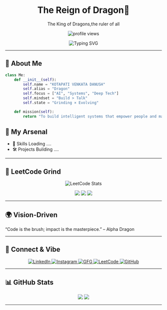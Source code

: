 <h1 align="center">The Reign of Dragon🐉</h1>
<p align = "center"> The King of Dragons,the ruler of all </p>
<p align="center">
  <img src="https://komarev.com/ghpvc/?username=OnlyVenkatadanush&label=Profile+Views&color=brightgreen&style=flat-square" alt="profile views" />
</p>

<p align="center">
  <img src="https://readme-typing-svg.demolab.com?font=Fira+Code&duration=2500&pause=1000&color=00F7FF&center=true&width=500&lines=Engineering+AI+for+Impact...;Building+Next-Gen+Tools+%F0%9F%A4%97;Chasing+Greatness+Relentlessly...;Coding+with+Purpose+%E2%9A%94%EF%B8%8F" alt="Typing SVG" />
</p>

---

## 🧠 About Me

```python
class Me:
    def __init__(self):
        self.name = "KOTAPATI VENKATA DANUSH"
        self.alias = "Dragon"
        self.focus = ["AI", "Systems", "Deep Tech"]
        self.mindset = "Build > Talk"
        self.state = "Grinding × Evolving"

    def mission(self):
        return "To build intelligent systems that empower people and make legacy-worthy impact."
```
## 💼 My Arsenal

- 🔮 Skills Loading ....
- 🛠️ Projects Building ....

 ---

## 🧠 LeetCode Grind

<p align="center">
  <img src="https://leetcard.jacoblin.cool/venkatadanush?theme=dark&ext=heatmap&font=Fira+Code&border=0" alt="LeetCode Stats" />
</p>

<p align="center">
  <img src="https://img.shields.io/badge/Problems_Solved-118-orange?style=for-the-badge&logo=leetcode&logoColor=white" />
  <img src="https://img.shields.io/badge/Max_Streak-61_days-red?style=for-the-badge&logo=fire&logoColor=white" />
  <img src="https://img.shields.io/badge/🏆_Global_Rank-10,14,914-yellow?style=for-the-badge&logo=ranking&logoColor=white" />
</p>


 ---

## 🌍 Vision-Driven

“Code is the brush; impact is the masterpiece.”
– Alpha Dragon

---

## 🔗 Connect & Vibe

<p align="center">
  <a href="https://www.linkedin.com/in/kotapati-venkata-danush" target="_blank">
    <img src="https://img.shields.io/badge/LinkedIn-%230077B5.svg?&style=for-the-badge&logo=linkedin&logoColor=white" alt="LinkedIn"/>
  </a>
  <a href="https://www.instagram.com/venkata_danush03/" target="_blank">
    <img src="https://img.shields.io/badge/Instagram-%23E4405F.svg?&style=for-the-badge&logo=instagram&logoColor=white" alt="Instagram"/>
  </a>
  <a href="https://auth.geeksforgeeks.org/user/venkatadanush/practice" target="_blank">
    <img src="https://img.shields.io/badge/GeeksforGeeks-0F9D58?style=for-the-badge&logo=geeksforgeeks&logoColor=white" alt="GFG"/>
  </a>
  <a href="https://leetcode.com/venkatadanush" target="_blank">
    <img src="https://img.shields.io/badge/LeetCode-FFA116?style=for-the-badge&logo=leetcode&logoColor=black" alt="LeetCode"/>
  </a>
  <a href="https://github.com/OnlyVenkatadanush" target="_blank">
    <img src="https://img.shields.io/badge/GitHub-100000?style=for-the-badge&logo=github&logoColor=white" alt="GitHub"/>
  </a>
</p>

---

## 📊 GitHub Stats
<p align="center"> <img src="https://github-readme-stats.vercel.app/api?username=OnlyVenkatadanush&show_icons=true&theme=radical" />
  <img src="https://github-readme-streak-stats.herokuapp.com?user=OnlyVenkatadanush&theme=tokyonight&hide_border=true" /> </p>

---


<!---
OnlyVenkatadanush/OnlyVenkatadanush is a ✨ special ✨ repository because its `README.md` (this file) appears on your GitHub profile.
You can click the Preview link to take a look at your changes.
--->
